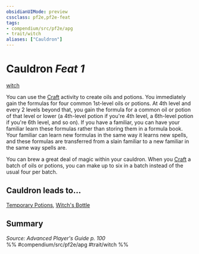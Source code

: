 ```yaml
---
obsidianUIMode: preview
cssclass: pf2e,pf2e-feat
tags:
- compendium/src/pf2e/apg
- trait/witch
aliases: ["Cauldron"]
---
```

# Cauldron  *Feat 1*  
[witch](../../Rules/traits/witch-apg.md)  


You can use the [Craft](../../Rules/actions/craft.md) activity to create oils and potions. You immediately gain the formulas for four common 1st-level oils or potions. At 4th level and every 2 levels beyond that, you gain the formula for a common oil or potion of that level or lower (a 4th-level potion if you're 4th level, a 6th-level potion if you're 6th level, and so on). If you have a familiar, you can have your familiar learn these formulas rather than storing them in a formula book. Your familiar can learn new formulas in the same way it learns new spells, and these formulas are transferred from a slain familiar to a new familiar in the same way spells are.

You can brew a great deal of magic within your cauldron. When you [Craft](../../Rules/actions/craft.md) a batch of oils or potions, you can make up to six in a batch instead of the usual four per batch.

## Cauldron leads to...

[Temporary Potions](temporary-potions-apg.md), [Witch's Bottle](witchs-bottle-apg.md)

## Summary

*Source: Advanced Player's Guide p. 100*  
%% #compendium/src/pf2e/apg #trait/witch %%